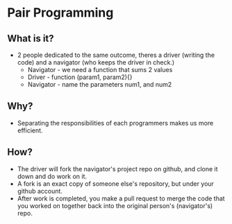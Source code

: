# Pair Programming

## What is it?

- 2 people dedicated to the same outcome, theres a driver (writing the code) and a navigator (who keeps the driver in check.)
  - Navigator - we need a function that sums 2 values
  - Driver - function (param1, param2){}
  - Navigator - name the parameters num1, and num2

## Why?

- Separating the responsibilities of each programmers makes us more efficient.

## How?

- The driver will fork the navigator's project repo on github, and clone it down and do work on it.
- A fork is an exact copy of someone else's repository, but under your github account.
- After work is completed, you make a pull request to merge the code that you worked on together back into the original person's (navigator's) repo.
